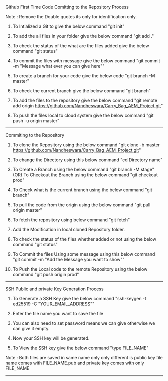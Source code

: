 Github First Time Code Comitting to the Repository Process

Note : Remove the Double quotes its only for identification only.

1. To Intialized a Git to give the below command
	"git init"

2. To add the all files in your folder give the below command
	"git add ."

3. To check the status of the what are the files added give the below command
	"git status"

4. To commit the files with message give the below command
	"git commit -m "Message what ever you can give here""

5. To create a branch for your code give the below code
	"git branch -M master"

6. To check the current branch give the below command
	"git branch"

7. To add the files to the repository give the below command
	"git remote add origin https://github.com/Nandheswara/Carry_Bag_AEM_Project.git"

8. To push the files local to cloud system give the below command
	"git push -u origin master"

__________________________________________________________________________________________

Commiting to the Repository

1. To clone the Repository using the below command
	"git clone -b master https://github.com/Nandheswara/Carry_Bag_AEM_Project.git"

2. To change the Directory using this below command
	"cd Directory name"

3. To Create a Branch using the below command
	"git branch -M stage"
		(OR)
   To Checkout the Branch using the below command
	"git checkout prod"

4. To Check what is the current branch using the below command
	"git branch"

5. To pull the code from the origin using the below command
	"git pull origin master" 

6. To fetch the repository using below command
	"git fetch"

7. Add the Modification in local cloned Repository folder.

8. To check the status of the files whether added or not using the below command
	"git status"

9. To Commit the files Using some message using this below command
	"git commit -m "Add the Message you want to show""

10. To Push the Local code to the remote Repository using the below command
	"git push origin prod"
	
__________________________________________________________________________________________

SSH Public and private Key Generation Process

1. To Generate a SSH Key give the below command
	"ssh-keygen -t ed25519 -C "YOUR_EMAIL_ADDRESS""

2. Enter the file name you want to save the file

3. You can also need to set password means we can give otherwise we can give it empty.

4. Now your SSH key will be generated.

5. To View the SSH key give the below command
	"type FILE_NAME"

Note : Both files are saved in same name only only different is public key file name comes with FILE_NAME.pub and private key comes with only FILE_NAME

__________________________________________________________________________________________

